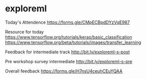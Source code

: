 # exploreml

Today's Attendence
https://forms.gle/CMpECBpdDYzVqE987


Resource for today
https://www.tensorflow.org/tutorials/keras/basic_classification
https://www.tensorflow.org/beta/tutorials/images/transfer_learning

Feedback for intermediate track
http://bit.ly/exploreml-s-post


Pre workshop survey intermediate 
http://bit.ly/exploreml-s-pre

Overall feedback 
https://forms.gle/H7nsU4ceuhCEuYQAA


